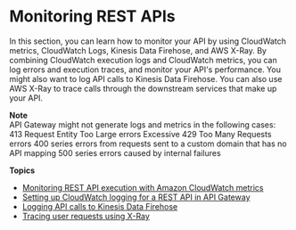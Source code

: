 # Monitoring REST APIs<a name="rest-api-monitor"></a>

In this section, you can learn how to monitor your API by using CloudWatch metrics, CloudWatch Logs, Kinesis Data Firehose, and AWS X\-Ray\. By combining CloudWatch execution logs and CloudWatch metrics, you can log errors and execution traces, and monitor your API's performance\. You might also want to log API calls to Kinesis Data Firehose\. You can also use AWS X\-Ray to trace calls through the downstream services that make up your API\.

**Note**  
API Gateway might not generate logs and metrics in the following cases:  
413 Request Entity Too Large errors
Excessive 429 Too Many Requests errors
400 series errors from requests sent to a custom domain that has no API mapping
500 series errors caused by internal failures

**Topics**
+ [Monitoring REST API execution with Amazon CloudWatch metrics](monitoring-cloudwatch.md)
+ [Setting up CloudWatch logging for a REST API in API Gateway](set-up-logging.md)
+ [Logging API calls to Kinesis Data Firehose](apigateway-logging-to-kinesis.md)
+ [Tracing user requests using X\-Ray](apigateway-xray.md)